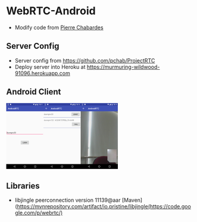 # WebRTC-Android
- Modify code from [Pierre Chabardes](mailto:pierre@chabardes.net)
## Server Config
- Server config from https://github.com/pchab/ProjectRTC
- Deploy server into Heroku at https://murmuring-wildwood-91096.herokuapp.com

## Android Client
<img src="screenshots/1.png" width="100px" /><img src="screenshots/2.png" width="100px" /><img src="screenshots/3.png" width="100px" />



## Libraries
- libjingle peerconnection version 11139@aar [Maven](https://mvnrepository.com/artifact/io.pristine/libjingle(https://code.google.com/p/webrtc/)

